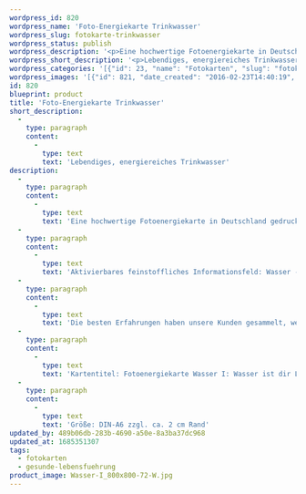 ```yaml
---
wordpress_id: 820
wordpress_name: 'Foto-Energiekarte Trinkwasser'
wordpress_slug: fotokarte-trinkwasser
wordpress_status: publish
wordpress_description: '<p>Eine hochwertige Fotoenergiekarte in Deutschland gedruckt und in Handarbeit laminiert.  Sie ist in Postkartengröße (DIN-A6) gut zu transportieren und kann auch auf den Körper aufgelegt werden.</p><p>Aktivierbares feinstoffliches Informationsfeld: Wasser - Nährwert - Lebendigkeit: Das eigene Trinkwasser energetisch aufladen. Jeder Schluck Wasser kann umfangreich nähren mit dem richtigen Wasser. Das Energiefeld besteht in seinen Hauptkomponenten aus feinstofflichen Blüten- und Holz- und Mineralienenergien</p><p>Die besten Erfahrungen haben unsere Kunden gesammelt, wenn das Wasser (ca. 1 l) für ca. 10 Minuten in der Mitte der Karte (DIN-A6) platziert wurde. Bis zum Verbrauch kann das Wasser danach auf der Karte gelassen werden.</p><p>Kartentitel: Fotoenergiekarte Wasser I: Wasser ist dir Lebenselixier. Reihe: Umfeldenergien</p><p>Größe: DIN-A6 zzgl. ca. 2 cm Rand<br />Andere Formate sind individuell für Sie innerhalb weniger Tage herstellbar. Bitte kontaktieren Sie uns hierfür unter <a href="mailto:info@elvedenverlag.de">info@elvedenverlag.de</a>.</p><p><a href="https://my.feenbaum.de/anwendung-energiebilder-foto-laminiert/">Anwendungshinweise</a>      <a href="https://my.feenbaum.de/produktinformationen-fotokarten/">Produktinformationen</a></p>'
wordpress_short_description: '<p>Lebendiges, energiereiches Trinkwasser</p>'
wordpress_categories: '[{"id": 23, "name": "Fotokarten", "slug": "fotokarten"}, {"id": 38, "name": "Gesunde Lebensf\u00fchrung", "slug": "gesunde-lebensfuehrung"}]'
wordpress_images: '[{"id": 821, "date_created": "2016-02-23T14:40:19", "date_created_gmt": "2016-02-23T12:40:19", "date_modified": "2016-02-23T14:40:19", "date_modified_gmt": "2016-02-23T12:40:19", "src": "https://my.feenbaum.de/wp-content/uploads/2016/02/Wasser-I_800x800-72-W.jpg", "name": "Wasser-I_800x800-72-W", "alt": ""}]'
id: 820
blueprint: product
title: 'Foto-Energiekarte Trinkwasser'
short_description:
  -
    type: paragraph
    content:
      -
        type: text
        text: 'Lebendiges, energiereiches Trinkwasser'
description:
  -
    type: paragraph
    content:
      -
        type: text
        text: 'Eine hochwertige Fotoenergiekarte in Deutschland gedruckt und in Handarbeit laminiert.  Sie ist in Postkartengröße (DIN-A6) gut zu transportieren und kann auch auf den Körper aufgelegt werden.'
  -
    type: paragraph
    content:
      -
        type: text
        text: 'Aktivierbares feinstoffliches Informationsfeld: Wasser - Nährwert - Lebendigkeit: Das eigene Trinkwasser energetisch aufladen. Jeder Schluck Wasser kann umfangreich nähren mit dem richtigen Wasser. Das Energiefeld besteht in seinen Hauptkomponenten aus feinstofflichen Blüten- und Holz- und Mineralienenergien'
  -
    type: paragraph
    content:
      -
        type: text
        text: 'Die besten Erfahrungen haben unsere Kunden gesammelt, wenn das Wasser (ca. 1 l) für ca. 10 Minuten in der Mitte der Karte (DIN-A6) platziert wurde. Bis zum Verbrauch kann das Wasser danach auf der Karte gelassen werden.'
  -
    type: paragraph
    content:
      -
        type: text
        text: 'Kartentitel: Fotoenergiekarte Wasser I: Wasser ist dir Lebenselixier. Reihe: Umfeldenergien'
  -
    type: paragraph
    content:
      -
        type: text
        text: 'Größe: DIN-A6 zzgl. ca. 2 cm Rand'
updated_by: 489b06db-283b-4690-a50e-8a3ba37dc968
updated_at: 1685351307
tags:
  - fotokarten
  - gesunde-lebensfuehrung
product_image: Wasser-I_800x800-72-W.jpg
---
```

